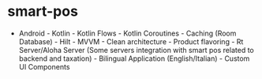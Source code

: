 # smart-pos
- Android - Kotlin - Kotlin Flows - Kotlin Coroutines - Caching (Room Database) - Hilt - MVVM - Clean architecture - Product flavoring - Rt Server/Aloha Server (Some servers integration with smart pos related to backend and taxation) - Bilingual Application (English/Italian) - Custom UI Components
